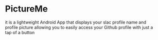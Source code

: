 # PictureMe 
it is a lightweight Android App that displays your slac profile name and profile picture allowing you to easily access 
your Github profile with just a tap of a button
